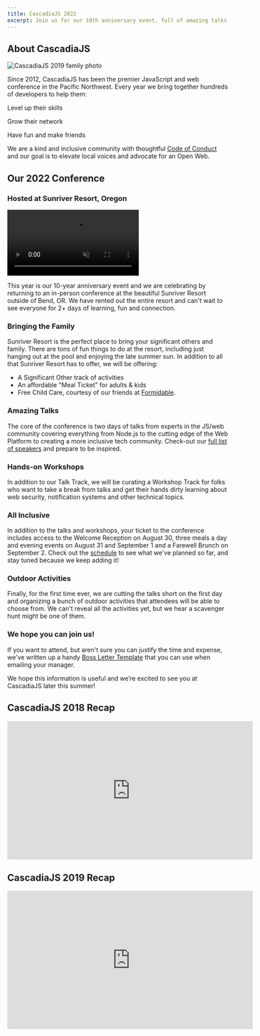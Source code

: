 ```yaml
---
title: CascadiaJS 2022
excerpt: Join us for our 10th anniversary event, full of amazing talks, outdoor activities and more!
---
```

## About CascadiaJS

![CascadiaJS 2019 family photo](/images/past/cjs19-family.jpg)

Since 2012, CascadiaJS has been the premier JavaScript and web conference in the Pacific Northwest. Every year we bring together hundreds of developers to help them:

<i class="fas fa-rocket-launch"></i> Level up their skills

<i class="fas fa-hand-holding-seedling"></i> Grow their network

<i class="fas fa-face-party"></i> Have fun and make friends

We are a kind and inclusive community with thoughtful [Code of Conduct](/code-of-conduct) and our goal is to elevate local voices and advocate for an Open Web.

## Our 2022 Conference

### Hosted at Sunriver Resort, Oregon

<video autoplay loop muted><source src="https://www.sunriverresort.com/site/assets/files/1/srr_summer_60sec_v3-720.mp4" type="video/mp4"></video>

This year is our 10-year anniversary event and we are celebrating by returning to an in-person conference at the beautiful Sunriver Resort outside of Bend, OR. We have rented out the entire resort and can't wait to see everyone for 2+ days of learning, fun and connection.

### Bringing the Family

Sunriver Resort is the perfect place to bring your significant others and family. There are tons of fun things to do at the resort, including just hanging out at the pool and enjoying the late summer sun. In addition to all that Sunriver Resort has to offer, we will be offering:

* A Significant Other track of activities
* An affordable "Meal Ticket" for adults & kids
* Free Child Care, courtesy of our friends at [Formidable](https://formidable.com).

### Amazing Talks

The core of the conference is two days of talks from experts in the JS/web community covering everything from Node.js to the cutting edge of the Web Platform to creating a more inclusive tech community. Check-out our [full list of speakers](/speakers) and prepare to be inspired.

### Hands-on Workshops

In addition to our Talk Track, we will be curating a Workshop Track for folks who want to take a break from talks and get their hands dirty learning about web security, notification systems and other technical topics.

### All Inclusive

In addition to the talks and workshops, your ticket to the conference includes access to the Welcome Reception on August 30, three meals a day and evening events on August 31 and September 1 and a Farewell Brunch on September 2. Check out the [schedule](/schedule) to see what we've planned so far, and stay tuned because we keep adding it!

### Outdoor Activities

Finally, for the first time ever, we are cutting the talks short on the first day and organizing a bunch of outdoor activities that attendees will be able to choose from. We can't reveal all the activities yet, but we hear a scavenger hunt might be one of them.

### We hope you can join us!

If you want to attend, but aren't sure you can justify the time and expense, we've written up a handy [Boss Letter Template](/conference/boss-letter) that you can use when emailing your manager. 

We hope this information is useful and we’re excited to see you at CascadiaJS later this summer!

## CascadiaJS 2018 Recap

<div class="video-container">
    <iframe width="560" height="315" src="https://www.youtube.com/embed/l0jV-Mc2I68" frameborder="0" allow="accelerometer; autoplay; encrypted-media; gyroscope; picture-in-picture" allowfullscreen=""></iframe>
</div>

## CascadiaJS 2019 Recap

<div class="video-container">
    <iframe width="560" height="315" src="https://www.youtube-nocookie.com/embed/4bFj9aavP6Y" frameborder="0" allow="accelerometer; autoplay; encrypted-media; gyroscope; picture-in-picture" allowfullscreen></iframe>
</div>
